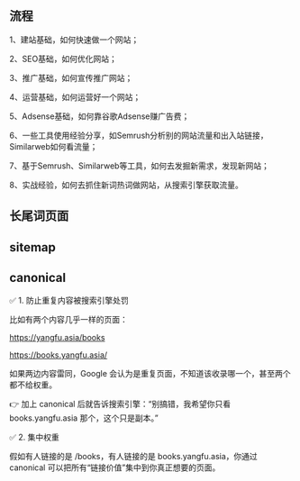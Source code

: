 ## 流程
1、建站基础，如何快速做一个网站；

2、SEO基础，如何优化网站；

3、推广基础，如何宣传推广网站；

4、运营基础，如何运营好一个网站；

5、Adsense基础，如何靠谷歌Adsense赚广告费；

6、一些工具使用经验分享，如Semrush分析别的网站流量和出入站链接，Similarweb如何看流量；

7、基于Semrush、Similarweb等工具，如何去发掘新需求，发现新网站；

8、实战经验，如何去抓住新词热词做网站，从搜索引擎获取流量。



## 长尾词页面


## sitemap


## canonical
✅ 1. 防止重复内容被搜索引擎处罚      

比如有两个内容几乎一样的页面：

https://yangfu.asia/books

https://books.yangfu.asia/

如果两边内容雷同，Google 会认为是重复页面，不知道该收录哪一个，甚至两个都不给权重。

👉 加上 canonical 后就告诉搜索引擎：“别搞错，我希望你只看 books.yangfu.asia 那个，这个只是副本。”   

✅ 2. 集中权重     

假如有人链接的是 /books，有人链接的是 books.yangfu.asia，你通过 canonical 可以把所有“链接价值”集中到你真正想要的页面。
